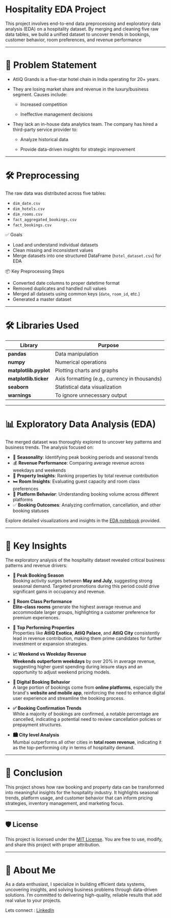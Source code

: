 # Hospitality EDA Project 

This project involves end-to-end data preprocessing and exploratory data analysis (EDA) on a hospitality dataset. By merging and cleaning five raw data tables, we build a unified dataset to uncover trends in bookings, customer behavior, room preferences, and revenue performance

---

# 📌 Problem Statement
- AtliQ Grands is a five-star hotel chain in India operating for 20+ years.
- They are losing market share and revenue in the luxury/business segment. Causes include:

   - Increased competition

   - Ineffective management decisions

- They lack an in-house data analytics team. The company has hired a third-party service provider to:

  - Analyze historical data

  - Provide data-driven insights for strategic improvement

---

# 🛠️ Preprocessing

The raw data was distributed across five tables:
- `dim_date.csv`
- `dim_hotels.csv`
- `dim_rooms.csv`
- `fact_aggregated_bookings.csv`
- `fact_bookings.csv`

✅ Goals
- Load and understand individual datasets
- Clean missing and inconsistent values
- Merge datasets into one structured DataFrame (`hotel_dataset.csv`) for EDA

📦 Key Preprocessing Steps
- Converted date columns to proper datetime format
- Removed duplicates and handled null values
- Merged all datasets using common keys (`date`, `room_id`, etc.)
- Generated a master dataset

---
# 🛠️ Libraries Used

| Library              | Purpose                                              |
|----------------------|------------------------------------------------------|
| **pandas**           | Data manipulation                                    |
| **numpy**            | Numerical operations                                 |
| **matplotlib.pyplot**| Plotting charts and graphs                           |
| **matplotlib.ticker**| Axis formatting (e.g., currency in thousands)        |
| **seaborn**          | Statistical data visualization                       |
| **warnings**         | To ignore unnecessary output                         |

---
#  📊 Exploratory Data Analysis (EDA)

The merged dataset was thoroughly explored to uncover key patterns and business trends. The analysis focused on:

- 📅 **Seasonality**: Identifying peak booking periods and seasonal trends
- 💰 **Revenue Performance**: Comparing average revenue across weekdays and weekends
- 🏨 **Property Insights**: Ranking properties by total revenue contribution
- 🛏️ **Room Insights**: Evaluating guest capacity and room class preferences
- 📲 **Platform Behavior**: Understanding booking volume across different platforms
- ✅ **Booking Outcomes**: Analyzing confirmation, cancellation, and other booking statuses

Explore detailed visualizations and insights in the [EDA notebook](https://github.com/karan-bodara/advance_hospitality_analysis/blob/main/eda/02_hospitality_eda.ipynb) provided.

---

# 🔑 Key Insights

The exploratory analysis of the hospitality dataset revealed critical business patterns and revenue drivers:

- **📅 Peak Booking Season**  
  Booking activity surges between **May and July**, suggesting strong seasonal demand. Targeted promotions during this period could drive significant gains in occupancy and revenue.

- **💼 Room Class Performance**  
  **Elite-class rooms** generate the highest average revenue and accommodate larger groups, highlighting a customer preference for premium experiences.

- **🏨 Top Performing Properties**  
  Properties like **AtliQ Exotica**, **AtliQ Palace**, and **AtliQ City** consistently lead in revenue contribution, making them prime candidates for further investment or expansion strategies.

- **📈 Weekend vs Weekday Revenue**  
  **Weekends outperform weekdays** by over 20% in average revenue, suggesting higher guest spending during leisure stays and an opportunity to adjust weekend pricing models.

- **📲 Digital Booking Behavior**  
  A large portion of bookings come from **online platforms**, especially the brand's **website and mobile app**, reinforcing the need to enhance digital user experience and streamline the booking process.

- **✅ Booking Confirmation Trends**  
  While a majority of bookings are confirmed, a notable percentage are cancelled, indicating a potential need to review cancellation policies or prepayment structures.
  
- **🏙️ City level Analysis**  
Mumbai outperforms all other cities in **total room revenue**, indicating it as the top-performing city in terms of hospitality demand.
----
# 🧾 Conclusion

This project shows how raw booking and property data can be transformed into meaningful insights for the hospitality industry. It highlights seasonal trends, platform usage, and customer behavior that can inform pricing strategies, inventory management, and marketing focus.

---
## 🛡️ License

This project is licensed under the [MIT License](LICENSE). You are free to use, modify, and share this project with proper attribution.

---
# 🌟 About Me
As a data enthusiast, I specialize in building efficient data systems, uncovering insights, and solving business problems through data-driven solutions. I’m committed to delivering high-quality, reliable results that add real value to your projects.

Lets connect : [LinkedIn](https://www.linkedin.com/in/karan-bodara-8684562b4/)
